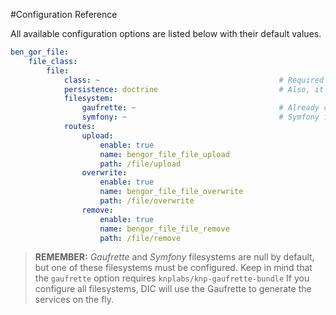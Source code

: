#Configuration Reference

All available configuration options are listed below with their default values.
```yml
ben_gor_file:
    file_class:
        file:
            class: ~                                        # Required
            persistence: doctrine                           # Also, it can be "sql"
            filesystem:
                gaufrette: ~                                # Already configured Gaufrette filesystem
                symfony: ~                                  # Symfony filesystem path, e.g: %kernel.root_dir%/../web/file
            routes:
                upload:
                    enable: true
                    name: bengor_file_file_upload
                    path: /file/upload
                overwrite:
                    enable: true
                    name: bengor_file_file_overwrite
                    path: /file/overwrite
                remove:
                    enable: true
                    name: bengor_file_file_remove
                    path: /file/remove
```

> **REMEMBER:** *Gaufrette* and *Symfony* filesystems are null by default, but one of these filesystems must
> be configured. Keep in mind that the `gaufrette` option requires `knplabs/knp-gaufrette-bundle`
> If you configure all filesystems, DIC will use the Gaufrette to generate the services on the fly.
